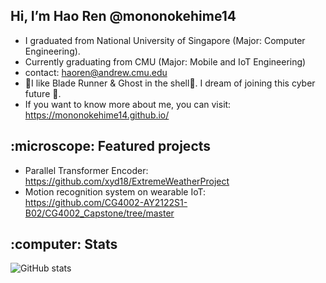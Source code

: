 <h2> Hi, I’m Hao Ren @mononokehime14 </h2>

- I graduated from National University of Singapore (Major: Computer Engineering).
- Currently graduating from CMU (Major: Mobile and IoT Engineering)
- contact: haoren@andrew.cmu.edu
- :night_with_stars:I like Blade Runner & Ghost in the shell:city_sunrise:. I dream of joining this cyber future :milky_way:.
- If you want to know more about me, you can visit: https://mononokehime14.github.io/

<h2> :microscope: Featured projects </h2>

- Parallel Transformer Encoder: https://github.com/xyd18/ExtremeWeatherProject
- Motion recognition system on wearable IoT: https://github.com/CG4002-AY2122S1-B02/CG4002_Capstone/tree/master

<h2> :computer: Stats </h2>

![GitHub stats](https://github-readme-stats-chi-hazel.vercel.app/api?username=mononokehime14&show_icons=true&theme=nord&count_private=true&hide=contribs)
